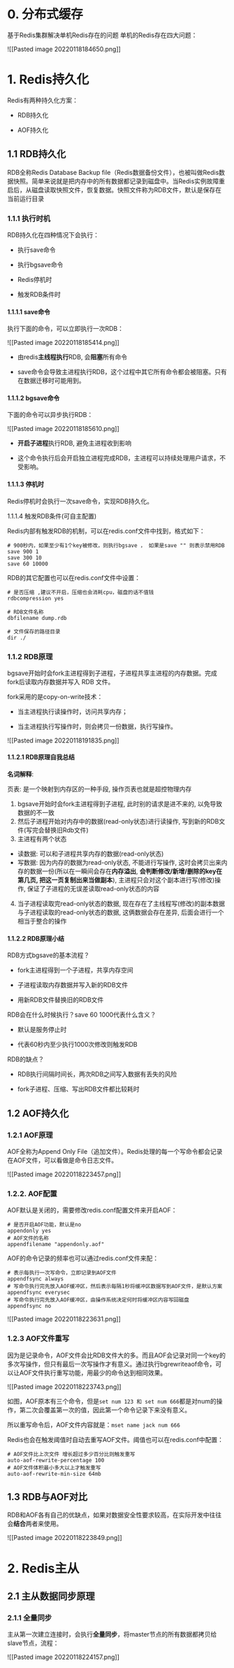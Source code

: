 # 0. 分布式缓存

基于Redis集群解决单机Redis存在的问题
单机的Redis存在四大问题：

![[Pasted image 20220118184650.png]]

# 1. Redis持久化

Redis有两种持久化方案：

-   RDB持久化
    
-   AOF持久化

## 1.1 RDB持久化

RDB全称Redis Database Backup file（Redis数据备份文件），也被叫做Redis数据快照。简单来说就是把内存中的所有数据都记录到磁盘中。当Redis实例故障重启后，从磁盘读取快照文件，恢复数据。快照文件称为RDB文件，默认是保存在当前运行目录

### 1.1.1 执行时机

RDB持久化在四种情况下会执行：

-   执行save命令
    
-   执行bgsave命令
    
-   Redis停机时
    
-   触发RDB条件时

#### 1.1.1.1 save命令

执行下面的命令，可以立即执行一次RDB：

![[Pasted image 20220118185414.png]]

- 由redis**主线程执行**RDB, 会**阻塞**所有命令

- save命令会导致主进程执行RDB，这个过程中其它所有命令都会被阻塞。只有在数据迁移时可能用到。

#### 1.1.1.2 bgsave命令

下面的命令可以异步执行RDB：

![[Pasted image 20220118185610.png]]

- **开启子进程**执行RDB, 避免主进程收到影响

- 这个命令执行后会开启独立进程完成RDB，主进程可以持续处理用户请求，不受影响。

#### 1.1.1.3 停机时

Redis停机时会执行一次save命令，实现RDB持久化。

1.1.1.4 触发RDB条件(可自主配置)

Redis内部有触发RDB的机制，可以在redis.conf文件中找到，格式如下：

```properties
# 900秒内，如果至少有1个key被修改，则执行bgsave ， 如果是save "" 则表示禁用RDB
save 900 1  
save 300 10  
save 60 10000 
```

RDB的其它配置也可以在redis.conf文件中设置：

```properties
# 是否压缩 ,建议不开启，压缩也会消耗cpu，磁盘的话不值钱
rdbcompression yes

# RDB文件名称
dbfilename dump.rdb  

# 文件保存的路径目录
dir ./ 
```

### 1.1.2 RDB原理

bgsave开始时会fork主进程得到子进程，子进程共享主进程的内存数据。完成fork后读取内存数据并写入 RDB 文件。

fork采用的是copy-on-write技术：

-   当主进程执行读操作时，访问共享内存；
    
-   当主进程执行写操作时，则会拷贝一份数据，执行写操作。


![[Pasted image 20220118191835.png]]

#### 1.1.2.1 RDB原理自我总结

**名词解释**:

页表: 是一个映射到内存区的一种手段, 操作页表也就是超控物理内存

1. bgsave开始时会fork主进程得到子进程, 此时别的请求是进不来的, 以免导致数据的不一致
2. 然后子进程开始对内存中的数据(read-only状态)进行读操作, 写到新的RDB文件(写完会替换旧Rdb文件)
3. 主进程有两个状态
- 读数据: 可以和子进程共享内存的数据(read-only状态)
- 写数据: 因为内存的数据为read-only状态, 不能进行写操作, 这时会拷贝出来内存的数据一份(所以在一瞬间会存在**内存溢出**, **会判断修改/新增/删除的key在第几页, 把这一页复制出来当做副本**), 主进程只会对这个副本进行写(修改)操作, 保证了子进程的无误差读取read-only状态的内容
4. 当子进程读取完read-only状态的数据, 现在存在了主线程写(修改)的副本数据与子进程读取的read-only状态的数据, 这俩数据会存在差异, 后面会进行一个相当于整合的操作

#### 1.1.2.2 RDB原理小结

RDB方式bgsave的基本流程？

-   fork主进程得到一个子进程，共享内存空间
    
-   子进程读取内存数据并写入新的RDB文件
    
-   用新RDB文件替换旧的RDB文件
    

RDB会在什么时候执行？save 60 1000代表什么含义？

-   默认是服务停止时
    
-   代表60秒内至少执行1000次修改则触发RDB
    

RDB的缺点？

-   RDB执行间隔时间长，两次RDB之间写入数据有丢失的风险
    
-   fork子进程、压缩、写出RDB文件都比较耗时

## 1.2 AOF持久化

### 1.2.1 AOF原理
AOF全称为Append Only File（追加文件）。Redis处理的每一个写命令都会记录在AOF文件，可以看做是命令日志文件。

![[Pasted image 20220118223457.png]]

### 1.2.2. AOF配置

AOF默认是关闭的，需要修改redis.conf配置文件来开启AOF：

```properties
# 是否开启AOF功能，默认是no
appendonly yes
# AOF文件的名称
appendfilename "appendonly.aof"
```

AOF的命令记录的频率也可以通过redis.conf文件来配：

```properties
# 表示每执行一次写命令，立即记录到AOF文件
appendfsync always 
# 写命令执行完先放入AOF缓冲区，然后表示每隔1秒将缓冲区数据写到AOF文件，是默认方案
appendfsync everysec 
# 写命令执行完先放入AOF缓冲区，由操作系统决定何时将缓冲区内容写回磁盘
appendfsync no
```

![[Pasted image 20220118223631.png]]

### 1.2.3 AOF文件重写
因为是记录命令，AOF文件会比RDB文件大的多。而且AOF会记录对同一个key的多次写操作，但只有最后一次写操作才有意义。通过执行bgrewriteaof命令，可以让AOF文件执行重写功能，用最少的命令达到相同效果。

![[Pasted image 20220118223743.png]]

如图，AOF原本有三个命令，但是`set num 123 和 set num 666`都是对num的操作，第二次会覆盖第一次的值，因此第一个命令记录下来没有意义。

所以重写命令后，AOF文件内容就是：`mset name jack num 666`

Redis也会在触发阈值时自动去重写AOF文件。阈值也可以在redis.conf中配置：
```properties
# AOF文件比上次文件 增长超过多少百分比则触发重写
auto-aof-rewrite-percentage 100
# AOF文件体积最小多大以上才触发重写 
auto-aof-rewrite-min-size 64mb 
```

## 1.3 RDB与AOF对比
RDB和AOF各有自己的优缺点，如果对数据安全性要求较高，在实际开发中往往会**结合**两者来使用。

![[Pasted image 20220118223849.png]]

# 2. Redis主从

## 2.1 主从数据同步原理

### 2.1.1 全量同步
主从第一次建立连接时，会执行**全量同步**，将master节点的所有数据都拷贝给slave节点，流程：

![[Pasted image 20220118224157.png]]


